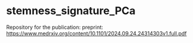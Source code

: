 # stemness_signature_PCa

Repository for the publication:  preprint: https://www.medrxiv.org/content/10.1101/2024.09.24.24314303v1.full.pdf

